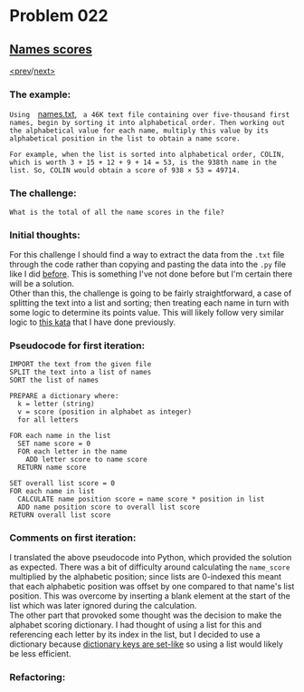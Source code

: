# Problem 022

## [Names scores](https://projecteuler.net/problem=22)

[<prev](./../DIR021_amicable_numbers/README.md)/[next>](./../README.md) 

### The example:
`Using 
`[names.txt](https://projecteuler.net/project/resources/p022_names.txt), `
a 46K text file containing over five-thousand first names, begin by sorting it into alphabetical order. Then working out the alphabetical value for each name, multiply this value by its alphabetical position in the list to obtain a name score.`

`For example, when the list is sorted into alphabetical order, COLIN, which is worth 3 + 15 + 12 + 9 + 14 = 53, is the 938th name in the list. So, COLIN would obtain a score of 938 × 53 = 49714.`

### The challenge:
`What is the total of all the name scores in the file?`

### Initial thoughts:
For this challenge I should find a way to extract the data from the `.txt` file through the code rather than copying and pasting the data into the `.py` file like I did 
[before](DIR067_maximum_sum_path_II/PE067_maximum_sum_path_II.py). 
This is something I've not done before but I'm certain there will be a solution. \
Other than this, the challenge is going to be fairly straightforward, a case of splitting the text into a list and sorting; then treating each name in turn with some logic to determine its points value. This will likely follow very similar logic to 
[this kata](https://www.codewars.com/kata/reviews/5bd866f5763340c483001a38/groups/5dc92bd85540590001232834) 
that I have done previously.

### Pseudocode for first iteration:
```
IMPORT the text from the given file
SPLIT the text into a list of names
SORT the list of names

PREPARE a dictionary where:
  k = letter (string)
  v = score (position in alphabet as integer)
  for all letters

FOR each name in the list
  SET name score = 0
  FOR each letter in the name
    ADD letter score to name score
  RETURN name score

SET overall list score = 0
FOR each name in list
  CALCULATE name position score = name score * position in list
  ADD name position score to overall list score
RETURN overall list score
```

### Comments on first iteration:
I translated the above pseudocode into Python, which provided the solution as expected. There was a bit of difficulty around calculating the `name_score` multiplied by the alphabetic position; since lists are 0-indexed this meant that each alphabetic position was offset by one compared to that name's list position. This was overcome by inserting a blank element at the start of the list which was later ignored during the calculation. \
The other part that provoked some thought was the decision to make the alphabet scoring dictionary. I had thought of using a list for this and referencing each letter by its index in the list, but I decided to use a dictionary because 
[dictionary keys are set-like](https://docs.python.org/3.0/library/stdtypes.html#dictionary-view-objects) 
so using a list would likely be less efficient. 

### Refactoring:
